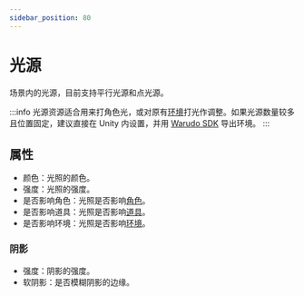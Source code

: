 ```yaml
---
sidebar_position: 80
---
```


# 光源

场景内的光源，目前支持平行光源和点光源。

:::info
光源资源适合用来打角色光，或对原有[环境](https://tiger-tang.gitbook.io/warudo/assets/environment)打光作调整。如果光源数量较多且位置固定，建议直接在 Unity 内设置，并用 [Warudo SDK](https://tiger-tang.gitbook.io/warudo/advanced/sdk) 导出环境。
:::

## 属性

* 颜色：光照的颜色。
* 强度：光照的强度。
* 是否影响角色：光照是否影响[角色](https://tiger-tang.gitbook.io/warudo/assets/character)。
* 是否影响道具：光照是否影响[道具](https://tiger-tang.gitbook.io/warudo/assets/prop)。
* 是否影响环境：光照是否影响[环境](https://tiger-tang.gitbook.io/warudo/assets/environment)。

### 阴影

* 强度：阴影的强度。
* 软阴影：是否模糊阴影的边缘。
